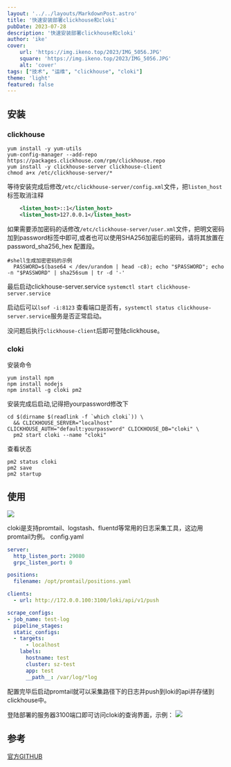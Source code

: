 ```yaml
---
layout: '../../layouts/MarkdownPost.astro'
title: '快速安装部署clickhouse和cloki'
pubDate: 2023-07-28
description: '快速安装部署clickhouse和cloki'
author: 'ike'
cover:
    url: 'https://img.ikeno.top/2023/IMG_5056.JPG'
    square: 'https://img.ikeno.top/2023/IMG_5056.JPG'
    alt: 'cover'
tags: ["技术", "运维", "clickhouse", "cloki"]
theme: 'light'
featured: false
---
```


## 安装
### clickhouse
```shell
yum install -y yum-utils
yum-config-manager --add-repo https://packages.clickhouse.com/rpm/clickhouse.repo
yum install -y clickhouse-server clickhouse-client
chmod a+x /etc/clickhouse-server/*
```
等待安装完成后修改```/etc/clickhouse-server/config.xml```文件，把```listen_host```标签取消注释
```xml
    <listen_host>::1</listen_host>
    <listen_host>127.0.0.1</listen_host>
```
如果需要添加密码的话修改```/etc/clickhouse-server/user.xml```文件，把明文密码加到password标签中即可,或者也可以使用SHA256加密后的密码，请将其放置在 password_sha256_hex 配置段。
```shell
#shell生成加密密码的示例
  PASSWORD=$(base64 < /dev/urandom | head -c8); echo "$PASSWORD"; echo -n "$PASSWORD" | sha256sum | tr -d '-'
```
最后启动clickhouse-server.service
```systemctl start clickhouse-server.service```

启动后可以```lsof -i:8123``` 查看端口是否有，```systemctl status clickhouse-server.service```服务是否正常启动。

没问题后执行```clickhouse-client```后即可登陆clickhouse。

### cloki
安装命令
```shell
yum install npm
npm install nodejs
npm install -g cloki pm2
```

安装完成后启动,记得把yourpassword修改下
```shell
cd $(dirname $(readlink -f `which cloki`)) \
  && CLICKHOUSE_SERVER="localhost" CLICKHOUSE_AUTH="default:yourpassword" CLICKHOUSE_DB="cloki" \
  pm2 start cloki --name "cloki"
```

查看状态
```shell
pm2 status cloki
pm2 save
pm2 startup
```

## 使用
![](https://user-images.githubusercontent.com/1423657/143876342-85531041-aca5-4892-a218-e8775674867d.gif)

cloki是支持promtail、logstash、fluentd等常用的日志采集工具，这边用promtail为例。
config.yaml
```yaml
server:
  http_listen_port: 29080
  grpc_listen_port: 0

positions:
  filename: /opt/promtail/positions.yaml

clients:
  - url: http://172.0.0.100:3100/loki/api/v1/push

scrape_configs:
- job_name: test-log
  pipeline_stages:
  static_configs:
  - targets:
      - localhost
    labels:
      hostname: test
      cluster: sz-test
      app: test
      __path__: /var/log/*log
```
配置完毕后启动promtail就可以采集路径下的日志并push到loki的api并存储到clickhouse中。

登陆部署的服务器3100端口即可访问cloki的查询界面，示例：
![](https://camo.githubusercontent.com/d16076f6719ff4e69dc9114dbbf496f53749de8f2a85ff62acd7637cb871dfe4/68747470733a2f2f692e696d6775722e636f6d2f7942616246334c2e706e67)

## 参考
[官方GITHUB](https://github.com/metrico/qryn/wiki/Installation-&-Usage)